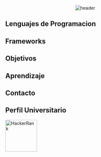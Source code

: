 <div align="center" width="1000">
  <img src="https://capsule-render.vercel.app/api?color=0:1408d0,50:0860d0,100:08c4d0&height=250&section=header&text=Jose%20Plascencia%20(Developer)&fontSize=30&type=waving&fontColor=fefefe&&animation=fadeIn"
  alt="header"/>
</div>
<h2>Lenguajes de Programacion</h2>
<h2>Frameworks</h2>
<h2>Objetivos</h2>
<h2>Aprendizaje</h2>
<h2>Contacto</h2>
<h2>Perfil Universitario</h2>
<a href="https://www.hackerrank.com/profile/kartik_kapgate" target="_blank"><img width="100px" src="https://user-images.githubusercontent.com/1194257/65596422-1cef2080-df97-11e9-9abb-a225204d1805.png" alt="HackerRank" /></a>
<!--
**JosePlascencia-Dev/JosePlascencia-Dev** is a ✨ _special_ ✨ repository because its `README.md` (this file) appears on your GitHub profile.

Here are some ideas to get you started:

- 🔭 I’m currently working on ...
- 🌱 I’m currently learning ...
- 👯 I’m looking to collaborate on ...
- 🤔 I’m looking for help with ...
- 💬 Ask me about ...
- 📫 How to reach me: ...
- 😄 Pronouns: ...
- ⚡ Fun fact: ...
-->
